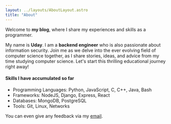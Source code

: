 ```yaml
---
layout: ../layouts/AboutLayout.astro
title: "About"
---
```


Welcome to **my blog**, where I share my experiences and skills as a programmer.

My name is **Uday**. I am a **backend engineer** who is also passionate about information security. Join me as we delve into the ever evolving field of computer science together, as I share stories, ideas, and advice from my time studying computer science. Let's start this thrilling educational journey right away!

#### Skills I have accumulated so far

- Programming Languages: Python, JavaScript, C, C++, Java, Bash
- Frameworks: NodeJS, Django, Express, React
- Databases: MongoDB, PostgreSQL
- Tools: Git, Linux, Networks

You can even give any feedback via my [email](mailto:uday@artoffsec.com).
